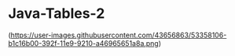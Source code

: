 # Java-Tables-2
(https://user-images.githubusercontent.com/43656863/53358106-b1c16b00-392f-11e9-9210-a46965651a8a.png)
